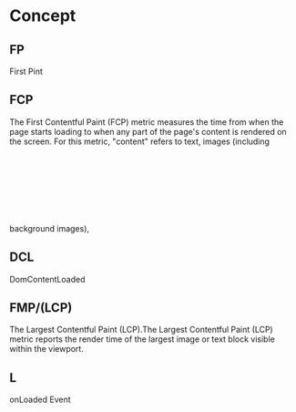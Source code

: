 # Concept

## FP
First Pint

## FCP
The First Contentful Paint (FCP) metric measures the time from when the page starts loading to when any part of the page's content is rendered on the screen. For this metric, "content" refers to text, images (including background images), <svg> elements, or non-white <canvas> elements.

## DCL
DomContentLoaded

## FMP/(LCP)
The Largest Contentful Paint (LCP).The Largest Contentful Paint (LCP) metric reports the render time of the largest image or text block visible within the viewport.

## L
onLoaded Event